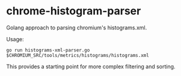 # chrome-histogram-parser
Golang approach to parsing chromium's histograms.xml.

Usage: 

```go run histograms-xml-parser.go $CHROMIUM_SRC/tools/metrics/histograms/histograms.xml```

This provides a starting point for more complex filtering and sorting.
